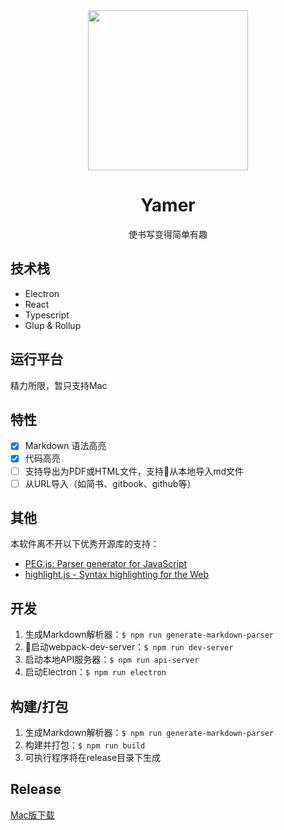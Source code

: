 <div align="center">
  <img src="https://raw.githubusercontent.com/Mutefish0/yamer/master/src/browser/assets/app.png" width="256"/>
  <h1>Yamer</h1>
  <p>使书写变得简单有趣</p>
</div>

## 技术栈
- Electron
- React
- Typescript
- Glup & Rollup

## 运行平台
精力所限，暂只支持Mac

## 特性
- [x] Markdown 语法高亮
- [x] 代码高亮
- [ ] 支持导出为PDF或HTML文件，支持从本地导入md文件
- [ ] 从URL导入（如简书、gitbook、github等）

## 其他
本软件离不开以下优秀开源库的支持：
- [PEG.js: Parser generator for JavaScript](http://pegjs.org/)
- [highlight.js - Syntax highlighting for the Web](https://highlightjs.org/)

## 开发
1. 生成Markdown解析器：`$ npm run generate-markdown-parser`
2. 启动webpack-dev-server：`$ npm run dev-server`
3. 启动本地API服务器：`$ npm run api-server`
4. 启动Electron：`$ npm run electron`

## 构建/打包
1. 生成Markdown解析器：`$ npm run generate-markdown-parser`
2. 构建并打包：`$ npm run build`
3. 可执行程序将在release目录下生成

## Release
[Mac版下载](https://github.com/Mutefish0/yamer/archive/0.0.1.zip)
